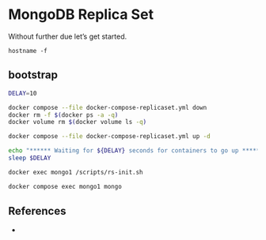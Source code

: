 # MongoDB Replica Set

Without further due let’s get started.

```
hostname -f
```

## bootstrap

```bash
DELAY=10

docker compose --file docker-compose-replicaset.yml down
docker rm -f $(docker ps -a -q)
docker volume rm $(docker volume ls -q)

docker compose --file docker-compose-replicaset.yml up -d

echo "****** Waiting for ${DELAY} seconds for containers to go up ******"
sleep $DELAY

docker exec mongo1 /scripts/rs-init.sh
```

```bash
docker compose exec mongo1 mongo
```

## References

- [](https://blog.devgenius.io/how-to-deploy-a-mongodb-replicaset-using-docker-compose-a538100db471)
